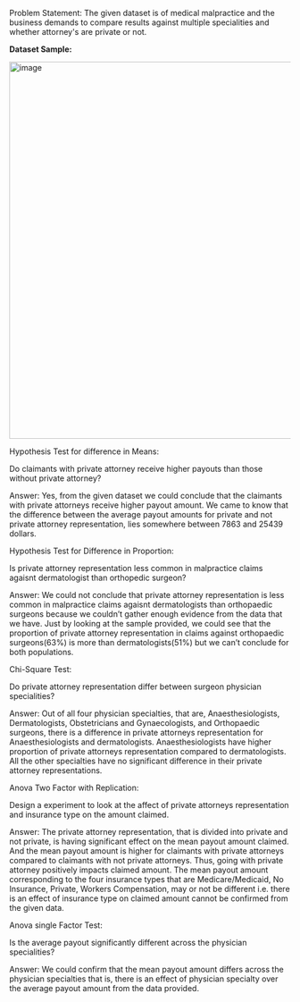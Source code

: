 Problem Statement: The given dataset is of medical malpractice and the business demands to compare results against multiple specialities and whether attorney's are private or not.

<b>Dataset Sample:</b>

<img width="675" alt="image" src="https://github.com/Akilvish/Projects/assets/120144203/1c076f68-24c8-43ae-afa4-1fa57fcbb010">

Hypothesis Test for difference in Means:

Do claimants with private attorney receive higher payouts than those without private
attorney?

Answer: Yes, from the given dataset we could conclude that the claimants with private attorneys receive higher payout amount.
We came to know that the difference between the average payout amounts for private and not private attorney representation, lies somewhere between 7863 and 25439 dollars.


Hypothesis Test for Difference in Proportion:

Is private attorney representation less common in malpractice claims agaisnt dermatologist
than orthopedic surgeon?

Answer: We could not conclude that private attorney representation is less common in malpractice claims agaisnt dermatologists than orthopaedic surgeons because we couldn’t gather enough evidence from the data that we have.
Just by looking at the sample provided, we could see that the proportion of private attorney representation in claims against orthopaedic surgeons(63%) is more than dermatologists(51%) but we can’t conclude for both populations.


Chi-Square Test:

Do private attorney representation differ between surgeon physician specialities?

Answer: Out of all four physician specialties, that are, Anaesthesiologists, Dermatologists, Obstetricians and Gynaecologists, and Orthopaedic surgeons, there is a difference in private attorneys representation for Anaesthesiologists and dermatologists.
Anaesthesiologists have higher proportion of private attorneys representation compared to dermatologists.
All the other specialties have no significant difference in their private attorney representations. 


Anova Two Factor with Replication:

Design a experiment to look at the affect of private attorneys representation and insurance type
on the amount claimed.

Answer: The private attorney representation, that is divided into private and not private, is having significant effect on the mean payout amount claimed. And the mean payout amount is higher for claimants with private attorneys compared to claimants with not private attorneys.
Thus, going with private attorney positively impacts claimed amount.
The mean payout amount corresponding to the four insurance types that are Medicare/Medicaid, No Insurance, Private, Workers Compensation, may or not be different i.e. there is an effect of insurance type on claimed amount cannot be confirmed from the given data.


Anova single Factor Test:

Is the average payout significantly different across the physician specialities?

Answer: We could confirm that the mean payout amount differs across the physician specialties that is, there is an effect of physician specialty over the average payout amount from the data provided. 

